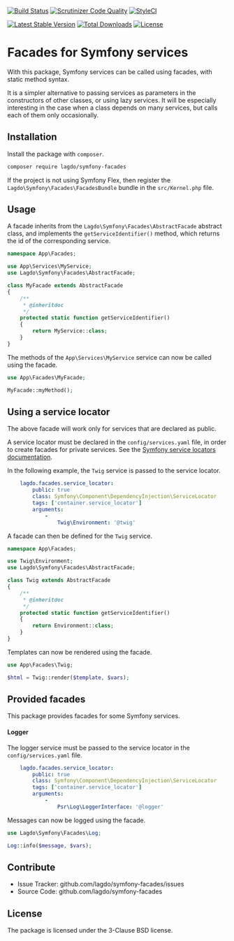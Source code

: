 [![Build Status](https://api.travis-ci.com/lagdo/symfony-facades.svg?branch=master)](https://app.travis-ci.com/github/lagdo/symfony-facades)
[![Scrutinizer Code Quality](https://scrutinizer-ci.com/g/lagdo/symfony-facades/badges/quality-score.png?b=master)](https://scrutinizer-ci.com/g/lagdo/symfony-facades/?branch=master)
[![StyleCI](https://styleci.io/repos/60390067/shield?branch=master)](https://styleci.io/repos/60390067)

[![Latest Stable Version](https://poser.pugx.org/lagdo/symfony-facades/v/stable)](https://packagist.org/packages/lagdo/symfony-facades)
[![Total Downloads](https://poser.pugx.org/lagdo/symfony-facades/downloads)](https://packagist.org/packages/lagdo/symfony-facades)
[![License](https://poser.pugx.org/lagdo/symfony-facades/license)](https://packagist.org/packages/lagdo/symfony-facades)

Facades for Symfony services
============================

With this package, Symfony services can be called using facades, with static method syntax.

It is a simpler alternative to passing services as parameters in the constructors of other classes, or using lazy services.
It will be especially interesting in the case when a class depends on many services, but calls each of them only occasionally.

## Installation

Install the package with  `composer`.
```bash
composer require lagdo/symfony-facades
```

If the project is not using Symfony Flex, then register the `Lagdo\Symfony\Facades\FacadesBundle` bundle in the `src/Kernel.php` file.

## Usage

A facade inherits from the `Lagdo\Symfony\Facades\AbstractFacade` abstract class, and implements the `getServiceIdentifier()` method, which returns the id of the corresponding service.

```php
namespace App\Facades;

use App\Services\MyService;
use Lagdo\Symfony\Facades\AbstractFacade;

class MyFacade extends AbstractFacade
{
    /**
     * @inheritdoc
     */
    protected static function getServiceIdentifier()
    {
        return MyService::class;
    }
}
```

The methods of the `App\Services\MyService` service can now be called using the facade.

```php
use App\Facades\MyFacade;

MyFacade::myMethod();
```

## Using a service locator

The above facade will work only for services that are declared as public.

A service locator must be declared in the `config/services.yaml` file, in order to create facades for private services.
See the [Symfony service locators documentation](https://symfony.com/doc/4.4/service_container/service_subscribers_locators.html).

In the following example, the `Twig` service is passed to the service locator.

```yaml
    lagdo.facades.service_locator:
        public: true
        class: Symfony\Component\DependencyInjection\ServiceLocator
        tags: ['container.service_locator']
        arguments:
            -
                Twig\Environment: '@twig'
```

A facade can then be defined for the `Twig` service.

```php
namespace App\Facades;

use Twig\Environment;
use Lagdo\Symfony\Facades\AbstractFacade;

class Twig extends AbstractFacade
{
    /**
     * @inheritdoc
     */
    protected static function getServiceIdentifier()
    {
        return Environment::class;
    }
}
```

Templates can now be rendered using the facade.

```php
use App\Facades\Twig;

$html = Twig::render($template, $vars);
```

## Provided facades

This package provides facades for some Symfony services.

#### Logger

The logger service must be passed to the service locator in the `config/services.yaml` file.

```yaml
    lagdo.facades.service_locator:
        public: true
        class: Symfony\Component\DependencyInjection\ServiceLocator
        tags: ['container.service_locator']
        arguments:
            -
                Psr\Log\LoggerInterface: '@logger'
```

Messages can now be logged using the facade.

```php
use Lagdo\Symfony\Facades\Log;

Log::info($message, $vars);
```

Contribute
----------

- Issue Tracker: github.com/lagdo/symfony-facades/issues
- Source Code: github.com/lagdo/symfony-facades

License
-------

The package is licensed under the 3-Clause BSD license.
